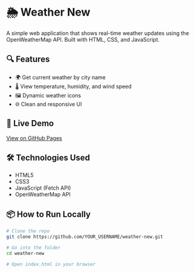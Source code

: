 # 🌦️ Weather New

A simple web application that shows real-time weather updates using the OpenWeatherMap API. Built with HTML, CSS, and JavaScript.

## 🔍 Features

- 🌍 Get current weather by city name
- 🌡️ View temperature, humidity, and wind speed
- 🖼️ Dynamic weather icons
- 🌐 Clean and responsive UI


## 🚀 Live Demo

[View on GitHub Pages](file:///C:/Users/HP/Desktop/PROJECT/weather%20project/weather%20new/index.html) <!-- update with your real link -->

## 🛠️ Technologies Used

- HTML5
- CSS3
- JavaScript (Fetch API)
- OpenWeatherMap API

## 📦 How to Run Locally

```bash
# Clone the repo
git clone https://github.com/YOUR_USERNAME/weather-new.git

# Go into the folder
cd weather-new

# Open index.html in your browser

 
